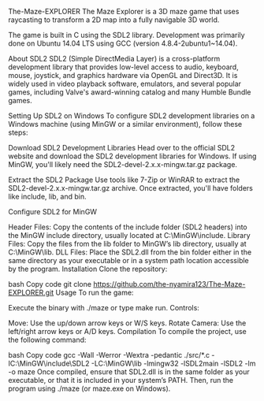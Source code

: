 
The-Maze-EXPLORER
The Maze Explorer is a 3D maze game that uses raycasting to transform a 2D map into a fully navigable 3D world.

The game is built in C using the SDL2 library. Development was primarily done on Ubuntu 14.04 LTS using GCC (version 4.8.4-2ubuntu1~14.04).

About SDL2
SDL2 (Simple DirectMedia Layer) is a cross-platform development library that provides low-level access to audio, keyboard, mouse, joystick, and graphics hardware via OpenGL and Direct3D. It is widely used in video playback software, emulators, and several popular games, including Valve's award-winning catalog and many Humble Bundle games.

Setting Up SDL2 on Windows
To configure SDL2 development libraries on a Windows machine (using MinGW or a similar environment), follow these steps:

Download SDL2 Development Libraries
Head over to the official SDL2 website and download the SDL2 development libraries for Windows. If using MinGW, you'll likely need the SDL2-devel-2.x.x-mingw.tar.gz package.

Extract the SDL2 Package
Use tools like 7-Zip or WinRAR to extract the SDL2-devel-2.x.x-mingw.tar.gz archive. Once extracted, you'll have folders like include, lib, and bin.

Configure SDL2 for MinGW

Header Files: Copy the contents of the include folder (SDL2 headers) into the MinGW include directory, usually located at C:\MinGW\include.
Library Files: Copy the files from the lib folder to MinGW’s lib directory, usually at C:\MinGW\lib.
DLL Files: Place the SDL2.dll from the bin folder either in the same directory as your executable or in a system path location accessible by the program.
Installation
Clone the repository:

bash
Copy code
git clone https://github.com/the-nyamira123/The-Maze-EXPLORER.git
Usage
To run the game:

Execute the binary with ./maze or type make run.
Controls:

Move: Use the up/down arrow keys or W/S keys.
Rotate Camera: Use the left/right arrow keys or A/D keys.
Compilation
To compile the project, use the following command:

bash
Copy code
gcc -Wall -Werror -Wextra -pedantic ./src/*.c -IC:\MinGW\include\SDL2 -LC:\MinGW\lib -lmingw32 -lSDL2main -lSDL2 -lm -o maze
Once compiled, ensure that SDL2.dll is in the same folder as your executable, or that it is included in your system’s PATH. Then, run the program using ./maze (or maze.exe on Windows).


